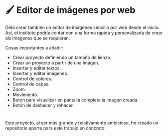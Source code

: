 # 🖌️ Editor de imágenes por web

Debí crear también un editor de imágenes sencillo por web desde el inicio. Así, el instituto podría contar con una forma rápida y personalizada de crear als imágenes que se requieran.

Cosas importantes a añadir:
<ul>
  <li>Crear proyecto definiendo un tamaño de lienzo.</li>
  <li>Crear un proyecto a partir de una imagen.</li>
  <li>Insertar y editar textos.</li>
  <li>Insertar y editar imágenes.</li>
  <li>Control de colores.</li>
  <li>Control de capas.</li>
  <li>Zoom.</li>
  <li>Movimiento.</li>
  <li>Botón para visualizar en pantalla completa la imagen creada.</li>
  <li>Botón de deshacer y rehacer.</li>
</ul>

#

Este proyecto, al ser más grande y relativamente ambicioso, he creado un repositorio aparte para este trabajo en concreto.
